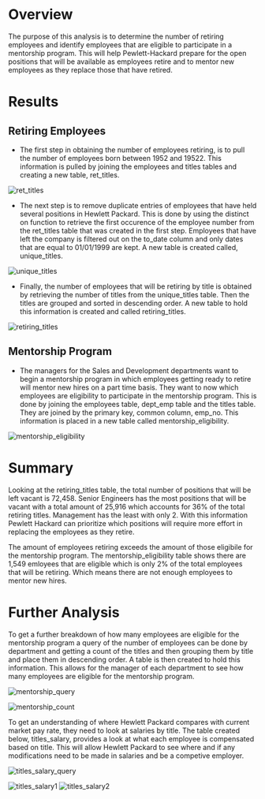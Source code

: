 # **Overview**
The purpose of this analysis is to determine the number of retiring employees and identify employees that are eligible to participate in a mentorship program. This will help Pewlett-Hackard prepare for the open positions that will be available as employees retire and to mentor new employees as they replace those that have retired. 

# **Results**

## Retiring Employees 

* The first step in obtaining the number of employees retiring, is to pull the number of employees born between 1952 and 19522. This information is pulled by joining the employees and titles tables and creating a new table, ret_titles. 

![ret_titles](Images/ret_titles.png)

* The next step is to remove duplicate entries of employees that have held several positions in Hewlett Packard. This is done by using the distinct on function to retrieve the first occurence of the employee number from the ret_titles table that was created in the first step. Employees that have left the company is filtered out on the to_date column and only dates that are equal to 01/01/1999 are kept. A new table is created called, unique_titles. 

![unique_titles](Images/unique_titles.png) 
	
* Finally, the number of employees that will be retiring by title is obtained by retrieving the number of titles from the unique_titles table. Then the titles are grouped and sorted in descending order. A new table to hold this information is created and called retiring_titles. 

![retiring_titles](Images/retiring_titles.png) 

## Mentorship Program

* The managers for the Sales and Development departments want to begin a mentorship program in which employees getting ready to retire will mentor new hires on a part time basis. They want to now which employees are eligibility to participate in the mentorship program. This is done by joining the employees table, dept_emp table and the titles table. They are joined by the primary key, common column, emp_no. This information is placed in a new table called mentorship_eligibility.

![mentorship_eligibility](Images/mentorship_eligibility.png) 

# **Summary**

 Looking at the retiring_titles table, the total number of positions that will be left vacant is 72,458. Senior Engineers has the most positions that will be vacant with a total amount of 25,916 which accounts for 36% of the total retiring titles. Management has the least with only 2. With this information Pewlett Hackard can prioritize which positions will require more effort in replacing the employees as they retire.  

 The amount of employees retiring exceeds the amount of those eligibile for the mentorship program. The mentorship_eligibility table shows there are 1,549 emloyees that are eligible which is only 2% of the total employees that will be retiring. Which means there are not enough employees to mentor new hires. 

	
# **Further Analysis**

To get a further breakdown of how many employees are eligible for the mentorship program a query of the number of employees can be done by department and getting a count of the titles and then grouping them by title and place them in descending order. A table is then created to hold this information. This allows for the manager of each department to see how many employees are eligible for the mentorship program. 

![mentorship_query](Images/mentorship_query.png)

![mentorship_count](Images/mentorship_count.png)

To get an understanding of where Hewlett Packard compares with current market pay rate, they need to look at salaries by title. The table created below, titles_salary, provides a look at what each employee is compensated based on title. This will allow Hewlett Packard to see where and if any modifications need to be made in salaries and be a competive employer. 

![titles_salary_query](Images/titles_salary_query.png)

![titles_salary1](Images/titles_salary1.png)
![titles_salary2](Images/titles_salary2.png)



 

 
	
 
